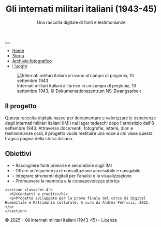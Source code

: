 <!DOCTYPE html>
<html lang="it">
<head>
  <meta charset="UTF-8">
  <meta name="viewport" content="width=device-width, initial-scale=1.0">

  <meta name="DC.title" content="Gli internati militari italiani (1943-45)">
  <meta name="DC.creator" content="[Andrea Perrucci]">
  <meta name="DC.subject" content="Internati militari italiani, Seconda guerra mondiale, Lager, prigionia">
  <meta name="DC.description" content="Una raccolta digitale di testimonianze e documenti sugli internati militari italiani nei lager tedeschi, 1943-1945.">
  <meta name="DC.language" content="it">
  <meta name="DC.date" content="2025-05-15">
  <meta name="DC.rights" content="CC BY-SA 4.0">

  <link href="https://cdn.jsdelivr.net/npm/bootstrap@5.3.0/dist/css/bootstrap.min.css" rel="stylesheet">

  <link rel="stylesheet" href="css/stile.css">
</head>
<body>
  <header class="bg-dark text-white py-4">
    <div class="container">
      <h1 class="mb-0">Gli internati militari italiani (1943-45)</h1>
      <p class="lead">Una raccolta digitale di fonti e testimonianze</p>
    </div>
  </header>

  <nav class="navbar navbar-expand-lg navbar-light bg-light">
    <div class="container">
      <button class="navbar-toggler" type="button" data-bs-toggle="collapse" data-bs-target="#navbarNav">
        <span class="navbar-toggler-icon"></span>
      </button>
      <div class="collapse navbar-collapse" id="navbarNav">
        <ul class="navbar-nav">
          <li class="nav-item"><a class="nav-link active" href="index.html">Home</a></li>
          <li class="nav-item"><a class="nav-link" href="storia.html">Storia</a></li>
          <li class="nav-item"><a class="nav-link" href="Archivio_fotografico.html">Archivio fotografico</a></li>
          <li class="nav-item"><a class="nav-link" href="Luoghi.html">I luoghi</a></li>
        </ul>
      </div>
    </div>
  </nav>

 <section class="my-5">
  <figure class="text-center">
    <img src="https://www.ns-zwangsarbeit.de/fileadmin/dateien/imi/Transport/10_Sept_43_Ital_Internierte_treffen_im_Lager_ein.jpg"
         class="img-fluid rounded shadow"
         alt="Internati militari italiani arrivano al campo di prigionia, 10 settembre 1943">
    <figcaption class="mt-2 text-muted">
      Internati militari italiani all'arrivo in un campo di prigionia, 10 settembre 1943. © Dokumentationszentrum NS-Zwangsarbeit
    </figcaption>
  </figure>
</section>

  <main class="container my-5">
    <section>
      <h2>Il progetto</h2>
      <p>Questa raccolta digitale nasce per documentare e valorizzare le esperienze degli internati militari italiani (IMI) nei lager tedeschi dopo l'armistizio dell'8 settembre 1943. Attraverso documenti, fotografie, lettere, diari e testimonianze orali, il progetto vuole restituire una voce a chi visse questa tragica pagina della storia italiana.</p>
    </section>

   <section class="mt-4">
  <h2>Obiettivi</h2>
  <ul class="list-unstyled">
    <li>– Raccogliere fonti primarie e secondarie sugli IMI</li>
    <li>– Offrire un'esperienza di consultazione accessibile e navigabile</li>
    <li>– Integrare strumenti digitali per l'analisi e la visualizzazione</li>
    <li>– Promuovere la memoria e la consapevolezza storica</li>
  </ul>
</section>

    <section class="mt-4">
      <h2>Contatti e crediti</h2>
      <p>Progetto sviluppato per la prova finale del corso di Digital Humanities e Patrimonio culturale. A cura di Andrea Perrucci, 2025.</p>
    </section>
  </main>

  <footer class="bg-light text-center py-3">
    <p class="mb-0">&copy; 2025 - Gli internati militari italiani (1943-45) - Licenza</p>
  </footer>
